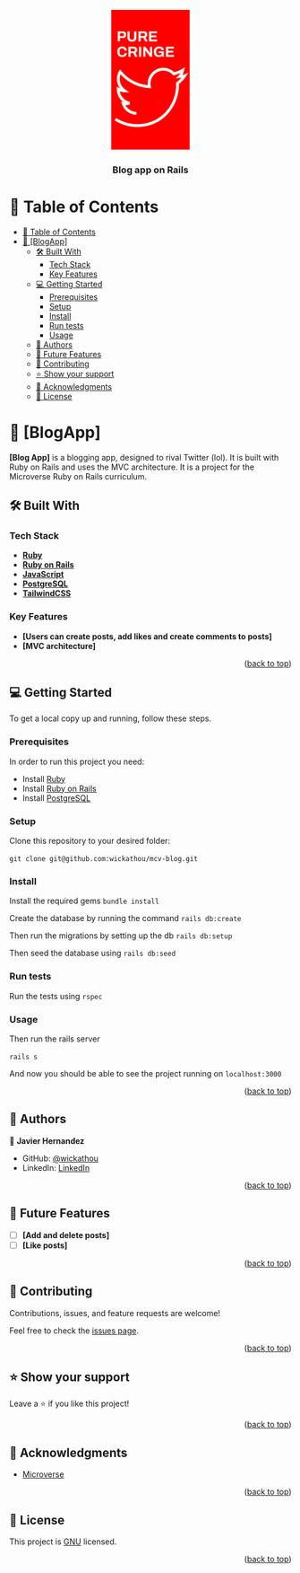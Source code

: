 <a name="readme-top"></a>
<div align="center">
  <!-- You are encouraged to replace this logo with your own! Otherwise you can also remove it. -->
  <img src="./app/assets/images/twatter.png" alt="logo" width="140"  height="auto" />
  <br/>

  <h3><b>Blog app on Rails</b></h3>

</div>

# 📗 Table of Contents

- [📗 Table of Contents](#-table-of-contents)
- [📖 \[BlogApp\] ](#-blogapp-)
  - [🛠 Built With ](#-built-with-)
    - [Tech Stack ](#tech-stack-)
    - [Key Features ](#key-features-)
  - [💻 Getting Started ](#-getting-started-)
    - [Prerequisites](#prerequisites)
    - [Setup](#setup)
    - [Install](#install)
    - [Run tests](#run-tests)
    - [Usage](#usage)
  - [👥 Authors ](#-authors-)
  - [🔭 Future Features ](#-future-features-)
  - [🤝 Contributing ](#-contributing-)
  - [⭐️ Show your support ](#️-show-your-support-)
  - [🙏 Acknowledgments ](#-acknowledgments-)
  - [📝 License ](#-license-)

# 📖 [BlogApp] <a name="about-project"></a>

**[Blog App]** is a blogging app, designed to rival Twitter (lol). It is built with Ruby on Rails and uses the MVC architecture. It is a project for the Microverse Ruby on Rails curriculum.

## 🛠 Built With <a name="built-with"></a>

### Tech Stack <a name="tech-stack"></a>

- **[Ruby](https://www.ruby-lang.org/en/)**
- **[Ruby on Rails](https://rubyonrails.org/)**
- **[JavaScript](https://www.javascript.com/)**
- **[PostgreSQL](https://www.postgresql.org/)**
- **[TailwindCSS](https://tailwindcss.com/)**

### Key Features <a name="key-features"></a>

- **[Users can create posts, add likes and create comments to posts]**
- **[MVC architecture]**

<p align="right">(<a href="#readme-top">back to top</a>)</p>

## 💻 Getting Started <a name="getting-started"></a>

To get a local copy up and running, follow these steps.

### Prerequisites

In order to run this project you need:

- Install [Ruby](https://www.ruby-lang.org/en/)
- Install [Ruby on Rails](https://rubyonrails.org/)
- Install [PostgreSQL](https://www.postgresql.org/)

### Setup

Clone this repository to your desired folder:

`git clone git@github.com:wickathou/mcv-blog.git`

### Install

Install the required gems
`bundle install`

Create the database by running the command
`rails db:create`

Then run the migrations by setting up the db
`rails db:setup`

Then seed the database using
`rails db:seed`

### Run tests

Run the tests using
`rspec`

### Usage

Then run the rails server

`rails s`

And now you should be able to see the project running on `localhost:3000`

<p align="right">(<a href="#readme-top">back to top</a>)</p>

## 👥 Authors <a name="authors"></a>

👤 **Javier Hernandez**

- GitHub: [@wickathou](https://github.com/wickathou)
- LinkedIn: [LinkedIn](https://www.linkedin.com/in/javierjhm/)

<p align="right">(<a href="#readme-top">back to top</a>)</p>

## 🔭 Future Features <a name="future-features"></a>

- [ ] **[Add and delete posts]**
- [ ] **[Like posts]**

<p align="right">(<a href="#readme-top">back to top</a>)</p>

## 🤝 Contributing <a name="contributing"></a>

Contributions, issues, and feature requests are welcome!

Feel free to check the [issues page](../../issues/).

<p align="right">(<a href="#readme-top">back to top</a>)</p>

## ⭐️ Show your support <a name="support"></a>

Leave a ⭐️ if you like this project!

<p align="right">(<a href="#readme-top">back to top</a>)</p>

## 🙏 Acknowledgments <a name="acknowledgements"></a>

- [Microverse](https://www.microverse.org/)

<p align="right">(<a href="#readme-top">back to top</a>)</p>

## 📝 License <a name="license"></a>

This project is [GNU](./LICENSE) licensed.

<p align="right">(<a href="#readme-top">back to top</a>)</p>
